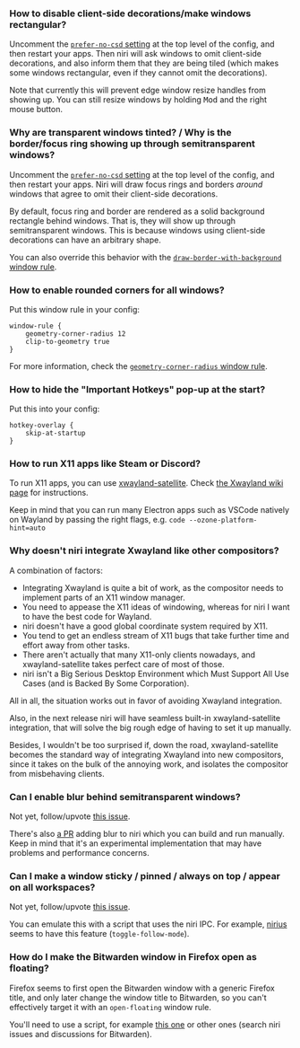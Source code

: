### How to disable client-side decorations/make windows rectangular?

Uncomment the [`prefer-no-csd` setting](./Configuration:-Miscellaneous.md#prefer-no-csd) at the top level of the config, and then restart your apps.
Then niri will ask windows to omit client-side decorations, and also inform them that they are being tiled (which makes some windows rectangular, even if they cannot omit the decorations).

Note that currently this will prevent edge window resize handles from showing up.
You can still resize windows by holding <kbd>Mod</kbd> and the right mouse button.

### Why are transparent windows tinted? / Why is the border/focus ring showing up through semitransparent windows?

Uncomment the [`prefer-no-csd` setting](./Configuration:-Miscellaneous.md#prefer-no-csd) at the top level of the config, and then restart your apps.
Niri will draw focus rings and borders *around* windows that agree to omit their client-side decorations.

By default, focus ring and border are rendered as a solid background rectangle behind windows.
That is, they will show up through semitransparent windows.
This is because windows using client-side decorations can have an arbitrary shape.

You can also override this behavior with the [`draw-border-with-background` window rule](./Configuration:-Window-Rules.md#draw-border-with-background).

### How to enable rounded corners for all windows?

Put this window rule in your config:

```kdl
window-rule {
    geometry-corner-radius 12
    clip-to-geometry true
}
```

For more information, check the [`geometry-corner-radius` window rule](./Configuration:-Window-Rules.md#geometry-corner-radius).

### How to hide the "Important Hotkeys" pop-up at the start?

Put this into your config:

```kdl
hotkey-overlay {
    skip-at-startup
}
```

### How to run X11 apps like Steam or Discord?

To run X11 apps, you can use [xwayland-satellite](https://github.com/Supreeeme/xwayland-satellite).
Check [the Xwayland wiki page](./Xwayland.md) for instructions.

Keep in mind that you can run many Electron apps such as VSCode natively on Wayland by passing the right flags, e.g. `code --ozone-platform-hint=auto`

### Why doesn't niri integrate Xwayland like other compositors?

A combination of factors:

- Integrating Xwayland is quite a bit of work, as the compositor needs to implement parts of an X11 window manager.
- You need to appease the X11 ideas of windowing, whereas for niri I want to have the best code for Wayland.
- niri doesn't have a good global coordinate system required by X11.
- You tend to get an endless stream of X11 bugs that take further time and effort away from other tasks.
- There aren't actually that many X11-only clients nowadays, and xwayland-satellite takes perfect care of most of those.
- niri isn't a Big Serious Desktop Environment which Must Support All Use Cases (and is Backed By Some Corporation).

All in all, the situation works out in favor of avoiding Xwayland integration.

Also, in the next release niri will have seamless built-in xwayland-satellite integration, that will solve the big rough edge of having to set it up manually.

Besides, I wouldn't be too surprised if, down the road, xwayland-satellite becomes the standard way of integrating Xwayland into new compositors, since it takes on the bulk of the annoying work, and isolates the compositor from misbehaving clients.

### Can I enable blur behind semitransparent windows?

Not yet, follow/upvote [this issue](https://github.com/YaLTeR/niri/issues/54).

There's also [a PR](https://github.com/YaLTeR/niri/pull/1634) adding blur to niri which you can build and run manually.
Keep in mind that it's an experimental implementation that may have problems and performance concerns.

### Can I make a window sticky / pinned / always on top / appear on all workspaces?

Not yet, follow/upvote [this issue](https://github.com/YaLTeR/niri/issues/932).

You can emulate this with a script that uses the niri IPC.
For example, [nirius](https://git.sr.ht/~tsdh/nirius) seems to have this feature (`toggle-follow-mode`).

### How do I make the Bitwarden window in Firefox open as floating?

Firefox seems to first open the Bitwarden window with a generic Firefox title, and only later change the window title to Bitwarden, so you can't effectively target it with an `open-floating` window rule.

You'll need to use a script, for example [this one](https://github.com/YaLTeR/niri/discussions/1599) or other ones (search niri issues and discussions for Bitwarden).

